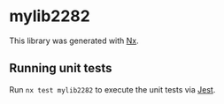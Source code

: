 # mylib2282

This library was generated with [Nx](https://nx.dev).

## Running unit tests

Run `nx test mylib2282` to execute the unit tests via [Jest](https://jestjs.io).
